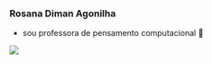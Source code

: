 ### Rosana Diman Agonilha ###

- sou professora de pensamento computacional 🌼

![](https://media.tenor.com/NZhwaOBHD7EAAAAC/quby-quby-sticker.gif)

